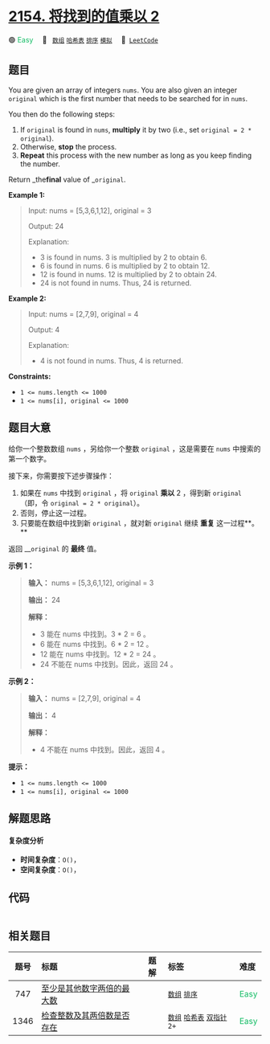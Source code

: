 # [2154. 将找到的值乘以 2](https://leetcode.com/problems/keep-multiplying-found-values-by-two)

🟢 <font color=#15bd66>Easy</font>&emsp; 🔖&ensp; [`数组`](/tag/array.md) [`哈希表`](/tag/hash-table.md) [`排序`](/tag/sorting.md) [`模拟`](/tag/simulation.md)&emsp; 🔗&ensp;[`LeetCode`](https://leetcode.com/problems/keep-multiplying-found-values-by-two)

## 题目

You are given an array of integers `nums`. You are also given an integer
`original` which is the first number that needs to be searched for in `nums`.

You then do the following steps:

  1. If `original` is found in `nums`, **multiply** it by two (i.e., set `original = 2 * original`).
  2. Otherwise, **stop** the process.
  3. **Repeat** this process with the new number as long as you keep finding the number.

Return _the**final** value of _`original`.



**Example 1:**

> Input: nums = [5,3,6,1,12], original = 3
> 
> Output: 24
> 
> Explanation: 
> - 3 is found in nums. 3 is multiplied by 2 to obtain 6.
> - 6 is found in nums. 6 is multiplied by 2 to obtain 12.
> - 12 is found in nums. 12 is multiplied by 2 to obtain 24.
> - 24 is not found in nums. Thus, 24 is returned.

**Example 2:**

> Input: nums = [2,7,9], original = 4
> 
> Output: 4
> 
> Explanation:
> - 4 is not found in nums. Thus, 4 is returned.

**Constraints:**

  * `1 <= nums.length <= 1000`
  * `1 <= nums[i], original <= 1000`


## 题目大意

给你一个整数数组 `nums` ，另给你一个整数 `original` ，这是需要在 `nums` 中搜索的第一个数字。

接下来，你需要按下述步骤操作：

  1. 如果在 `nums` 中找到 `original` ，将 `original` **乘以** 2 ，得到新 `original`（即，令 `original = 2 * original`）。
  2. 否则，停止这一过程。
  3. 只要能在数组中找到新 `original` ，就对新 `original` 继续 **重复** 这一过程**。**

返回 __`original` 的 **最终** 值。



**示例 1：**

> 
> 
> 
> 
> 
> **输入：** nums = [5,3,6,1,12], original = 3
> 
> **输出：** 24
> 
> **解释：** 
> - 3 能在 nums 中找到。3 * 2 = 6 。
> - 6 能在 nums 中找到。6 * 2 = 12 。
> - 12 能在 nums 中找到。12 * 2 = 24 。
> - 24 不能在 nums 中找到。因此，返回 24 。
> 
> 

**示例 2：**

> 
> 
> 
> 
> 
> **输入：** nums = [2,7,9], original = 4
> 
> **输出：** 4
> 
> **解释：**
> - 4 不能在 nums 中找到。因此，返回 4 。
> 
> 



**提示：**

  * `1 <= nums.length <= 1000`
  * `1 <= nums[i], original <= 1000`


## 解题思路

#### 复杂度分析

- **时间复杂度**：`O()`，
- **空间复杂度**：`O()`，

## 代码

```javascript

```

## 相关题目

<!-- prettier-ignore -->
| 题号 | 标题 | 题解 | 标签 | 难度 |
| :------: | :------ | :------: | :------ | :------ |
| 747 | [至少是其他数字两倍的最大数](https://leetcode.com/problems/largest-number-at-least-twice-of-others) |  |  [`数组`](/tag/array.md) [`排序`](/tag/sorting.md) | <font color=#15bd66>Easy</font> |
| 1346 | [检查整数及其两倍数是否存在](https://leetcode.com/problems/check-if-n-and-its-double-exist) |  |  [`数组`](/tag/array.md) [`哈希表`](/tag/hash-table.md) [`双指针`](/tag/two-pointers.md) `2+` | <font color=#15bd66>Easy</font> |